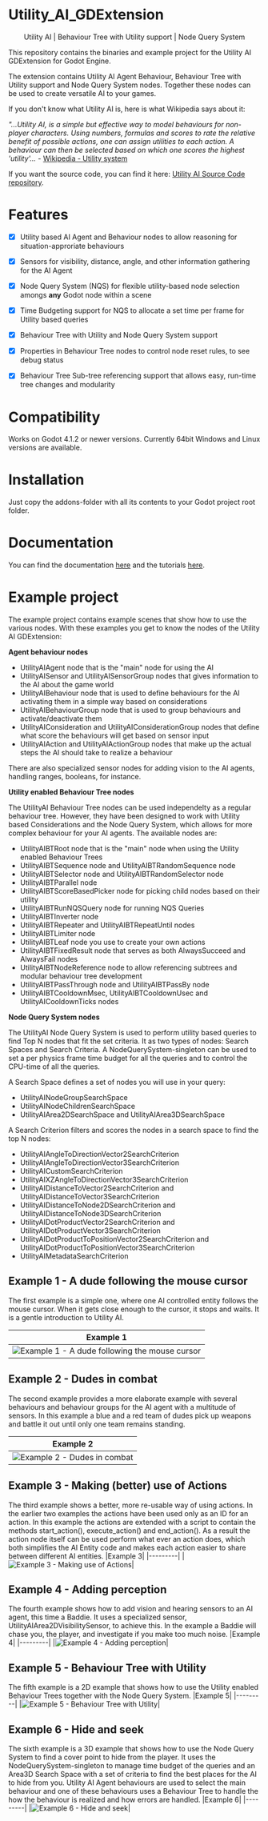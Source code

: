 # Utility_AI_GDExtension
<p align="center">
Utility AI | Behaviour Tree with Utility support | Node Query System
</p>
This repository contains the binaries and example project for the Utility AI GDExtension for Godot Engine.

The extension contains Utility AI Agent Behaviour, Behaviour Tree with Utility support and Node Query System nodes. Together these nodes can be used to create versatile AI to your games.

If you don't know what Utility AI is, here is what Wikipedia says about it:

*"...Utility AI, is a simple but effective way to model behaviours for non-player characters. Using numbers, formulas and scores to rate the relative benefit of possible actions, one can assign utilities to each action. A behaviour can then be selected based on which one scores the highest 'utility'...* - [Wikipedia - Utility system](https://en.wikipedia.org/wiki/Utility_system)

If you want the source code, you can find it here: [Utility AI Source Code repository](https://github.com/JarkkoPar/Utility_AI).

# Features

 - [x] Utility based AI Agent and Behaviour nodes to allow reasoning for situation-approriate behaviours
 - [x] Sensors for visibility, distance, angle, and other information gathering for the AI Agent
 - [x] Node Query System (NQS) for flexible utility-based node selection amongs **any** Godot node within a scene
 - [x] Time Budgeting support for NQS to allocate a set time per frame for Utility based queries 
 - [x] Behaviour Tree with Utility and Node Query System support
 - [x] Properties in Behaviour Tree nodes to control node reset rules, to see debug status
 - [x] Behaviour Tree Sub-tree referencing support that allows easy, run-time tree changes and modularity


# Compatibility
Works on Godot 4.1.2 or newer versions. 
Currently 64bit Windows and Linux versions are available.


# Installation

Just copy the addons-folder with all its contents to your Godot project root folder. 


# Documentation

You can find the documentation [here](documentation/Nodes_latest.md) and the tutorials [here](tutorial/readme.md).


# Example project

The example project contains example scenes that show how to use the various nodes. With these examples you get to know the nodes of the Utility AI GDExtension: 


**Agent behaviour nodes**

 * UtilityAIAgent node that is the "main" node for using the AI
 * UtilityAISensor and UtilityAISensorGroup nodes that gives information to the AI about the game world
 * UtilityAIBehaviour node that is used to define behaviours for the AI activating them in a simple way based on considerations
 * UtilityAIBehaviourGroup node that is used to group behaviours and activate/deactivate them
 * UtilityAIConsideration and UtilityAIConsiderationGroup nodes that define what score the behaviours will get based on sensor input
 * UtilityAIAction and UtilityAIActionGroup nodes that make up the actual steps the AI should take to realize a behaviour

There are also specialized sensor nodes for adding vision to the AI agents, handling ranges, booleans, for instance.


**Utility enabled Behaviour Tree nodes**

The UtilityAI Behaviour Tree nodes can be used independelty as a regular behaviour tree. However, they have been designed to work with Utility based Considerations and the Node Query System, which allows for more complex behaviour for your AI agents. The available nodes are:

 * UtilityAIBTRoot node that is the "main" node when using the Utility enabled Behaviour Trees
 * UtilityAIBTSequence node and UtilityAIBTRandomSequence node 
 * UtilityAIBTSelector node and UtilityAIBTRandomSelector node
 * UtilityAIBTParallel node
 * UtilityAIBTScoreBasedPicker node for picking child nodes based on their utility
 * UtilityAIBTRunNQSQuery node for running NQS Queries
 * UtilityAIBTInverter node
 * UtilityAIBTRepeater and UtilityAIBTRepeatUntil nodes
 * UtilityAIBTLimiter node
 * UtilityAIBTLeaf node you use to create your own actions
 * UtilityAIBTFixedResult node that serves as both AlwaysSucceed and AlwaysFail nodes
 * UtilityAIBTNodeReference node to allow referencing subtrees and modular behaviour tree development
 * UtilityAIBTPassThrough node and UtilityAIBTPassBy node 
 * UtilityAIBTCooldownMsec, UtilityAIBTCooldownUsec and UtilityAICooldownTicks nodes


**Node Query System nodes**

The UtilityAI Node Query System is used to perform utility based queries to find Top N nodes that fit the set criteria. It as two types of nodes: Search Spaces and Search Criteria. A NodeQuerySystem-singleton can be used to set a per physics frame time budget for all the queries and to control the CPU-time of all the queries.

A Search Space defines a set of nodes you will use in your query: 

 * UtilityAINodeGroupSearchSpace
 * UtilityAINodeChildrenSearchSpace
 * UtilityAIArea2DSearchSpace and UtilityAIArea3DSearchSpace

A Search Criterion filters and scores the nodes in a search space to find the top N nodes:

 * UtilityAIAngleToDirectionVector2SearchCriterion
 * UtilityAIAngleToDirectionVector3SearchCriterion
 * UtilityAICustomSearchCriterion
 * UtilityAIXZAngleToDirectionVector3SearchCriterion
 * UtilityAIDistanceToVector2SearchCriterion and UtilityAIDistanceToVector3SearchCriterion
 * UtilityAIDistanceToNode2DSearchCriterion and UtilityAIDistanceToNode3DSearchCriterion
 * UtilityAIDotProductVector2SearchCriterion and UtilityAIDotProductVector3SearchCriterion
 * UtilityAIDotProductToPositionVector2SearchCriterion and UtilityAIDotProductToPositionVector3SearchCriterion
 * UtilityAIMetadataSearchCriterion


## Example 1 - A dude following the mouse cursor

The first example is a simple one, where one AI controlled entity follows the mouse cursor. When it gets close enough to the cursor, it stops and waits. It is a gentle introduction to Utility AI. 
 
|Example 1|
|---------|
|![Example 1 - A dude following the mouse cursor](https://raw.githubusercontent.com/JarkkoPar/Utility_AI_GDExtension/main/screenshots/example_1.png)|
 
## Example 2 - Dudes in combat
The second example provides a more elaborate example with several behaviours and behaviour groups for the AI agent with a multitude of sensors. In this example a blue and a red team of dudes pick up weapons and battle it out until only one team remains standing. 

|Example 2|
|---------|
|![Example 2 - Dudes in combat](https://raw.githubusercontent.com/JarkkoPar/Utility_AI_GDExtension/main/screenshots/example_2.png)|
 
## Example 3 - Making (better) use of Actions
The third example shows a better, more re-usable way of using actions. In the earlier two examples the actions have been used only as an ID for an action. In this example the actions are extended with a script to contain the methods start_action(), execute_action() and end_action(). As a result the action node itself can be used perform what ever an action does, which both simplifies the AI Entity code and makes each action easier to share between different AI entities.
|Example 3|
|---------|
|![Example 3 - Making use of Actions](https://raw.githubusercontent.com/JarkkoPar/Utility_AI_GDExtension/main/screenshots/example_3.png)|
 
## Example 4 - Adding perception
The fourth example shows how to add vision and hearing sensors to an AI agent, this time a Baddie. It uses a specialized sensor, UtilityAIArea2DVisibilitySensor, to achieve this. In the example a Baddie will chase you, the player, and investigate if you make too much noise.
|Example 4|
|---------|
|![Example 4 - Adding perception](https://raw.githubusercontent.com/JarkkoPar/Utility_AI_GDExtension/main/screenshots/example_4.png)|

## Example 5 - Behaviour Tree with Utility
The fifth example is a 2D example that shows how to use the Utility enabled Behaviour Trees together with the Node Query System.
|Example 5|
|---------|
|![Example 5 - Behaviour Tree with Utility](https://raw.githubusercontent.com/JarkkoPar/Utility_AI_GDExtension/main/screenshots/example_5.png)|
 
## Example 6 - Hide and seek
The sixth example is a 3D example that shows how to use the Node Query System to find a cover point to hide from the player. It uses the NodeQuerySystem-singleton to manage time budget of the queries and an Area3D Search Space with a set of criteria to find the best places for the AI to hide from you. Utility AI Agent behaviours are used to select the main behaviour and one of these behaviours uses a Behaviour Tree to handle the how the behaviour is realized and how errors are handled.
|Example 6|
|---------|
|![Example 6 - Hide and seek](https://raw.githubusercontent.com/JarkkoPar/Utility_AI_GDExtension/main/screenshots/example_6.png)|


